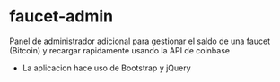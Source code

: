 # faucet-admin
Panel de administrador adicional para gestionar el saldo de una faucet (Bitcoin) y recargar rapidamente usando la API de coinbase

- La aplicacion hace uso de Bootstrap y jQuery
